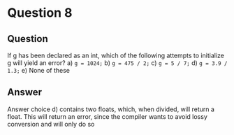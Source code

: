 # Question 8
## Question
If g has been declared as an int, which of the following attempts to initialize g will yield an error?
a) `g = 1024;`
b) `g = 475 / 2;`
c) `g = 5 / 7;`
d) `g = 3.9 / 1.3;`
e) None of these
## Answer
Answer choice d) contains two floats, which, when divided, will return a float. This will return an error, since the compiler wants to avoid lossy conversion and will only do so
